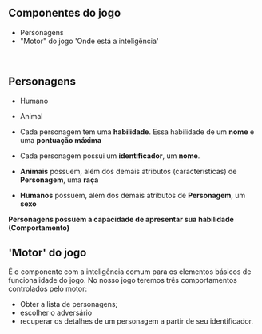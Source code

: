 ## Componentes do jogo
 - Personagens
 - "Motor" do jogo 'Onde está a inteligência'
   
<br/>

 ## Personagens
- Humano
- Animal

- Cada personagem tem uma **habilidade**. Essa habilidade de um **nome** e uma **pontuação máxima**
- Cada personagem possui um **identificador**, um **nome**.
- **Animais** possuem, além dos demais atributos (características) de **Personagem**, uma **raça**
- **Humanos** possuem, além dos demais atributos de **Personagem**, um **sexo**

**Personagens possuem a capacidade de **apresentar** sua **habilidade** (Comportamento)**

## 'Motor' do jogo
É o componente com a inteligência comum para os elementos básicos de funcionalidade do jogo.
No nosso jogo teremos três comportamentos controlados pelo motor:
- Obter a lista de personagens;
- escolher o adversário
- recuperar os detalhes de um personagem a partir de seu identificador.

